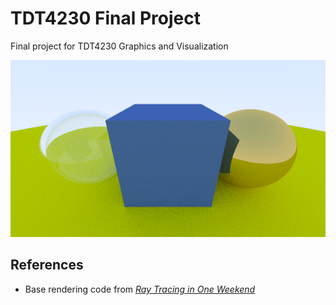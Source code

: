 # TDT4230 Final Project
Final project for TDT4230 Graphics and Visualization

![Rendered image](https://github.com/markuSolli/tdt4230-project/blob/main/res/images/image.png)

## References
- Base rendering code from [_Ray Tracing in One Weekend_](https://raytracing.github.io/books/RayTracingInOneWeekend.html)
